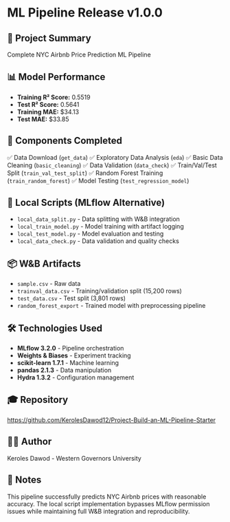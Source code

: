 # ML Pipeline Release v1.0.0

## 🎯 Project Summary
Complete NYC Airbnb Price Prediction ML Pipeline

## 📊 Model Performance
- **Training R² Score:** 0.5519
- **Test R² Score:** 0.5641  
- **Training MAE:** $34.13
- **Test MAE:** $33.85

## 🔧 Components Completed
✅ Data Download (`get_data`)
✅ Exploratory Data Analysis (`eda`) 
✅ Basic Data Cleaning (`basic_cleaning`)
✅ Data Validation (`data_check`)
✅ Train/Val/Test Split (`train_val_test_split`)
✅ Random Forest Training (`train_random_forest`)
✅ Model Testing (`test_regression_model`)

## 🚀 Local Scripts (MLflow Alternative)
- `local_data_split.py` - Data splitting with W&B integration
- `local_train_model.py` - Model training with artifact logging  
- `local_test_model.py` - Model evaluation and testing
- `local_data_check.py` - Data validation and quality checks

## 📦 W&B Artifacts
- `sample.csv` - Raw data
- `trainval_data.csv` - Training/validation split (15,200 rows)
- `test_data.csv` - Test split (3,801 rows)
- `random_forest_export` - Trained model with preprocessing pipeline

## 🛠 Technologies Used
- **MLflow 3.2.0** - Pipeline orchestration
- **Weights & Biases** - Experiment tracking
- **scikit-learn 1.7.1** - Machine learning
- **pandas 2.1.3** - Data manipulation
- **Hydra 1.3.2** - Configuration management

## 🎓 Repository
https://github.com/KerolesDawod12/Project-Build-an-ML-Pipeline-Starter

## 👨‍💻 Author
Keroles Dawod - Western Governors University

## 📝 Notes
This pipeline successfully predicts NYC Airbnb prices with reasonable accuracy. 
The local script implementation bypasses MLflow permission issues while maintaining 
full W&B integration and reproducibility.
